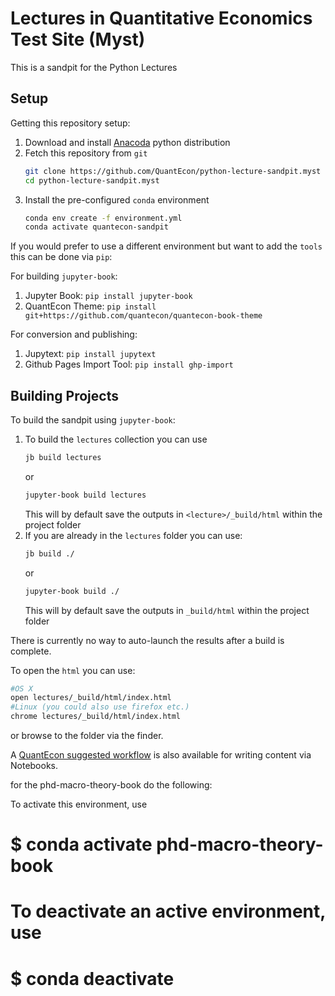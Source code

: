 
# Lectures in Quantitative Economics Test Site (Myst)

This is a sandpit for the Python Lectures

## Setup

Getting this repository setup:

1. Download and install [Anacoda](https://www.anaconda.com/distribution/) python distribution
2. Fetch this repository from `git`
   ```bash
   git clone https://github.com/QuantEcon/python-lecture-sandpit.myst
   cd python-lecture-sandpit.myst
   ```
3. Install the pre-configured `conda` environment
   ```bash
   conda env create -f environment.yml
   conda activate quantecon-sandpit
   ```

If you would prefer to use a different environment but want to add the `tools` this can be done
via `pip`:

For building `jupyter-book`:

1. Jupyter Book: `pip install jupyter-book`
2. QuantEcon Theme: `pip install git+https://github.com/quantecon/quantecon-book-theme`

For conversion and publishing:

1. Jupytext: `pip install jupytext`
2. Github Pages Import Tool: `pip install ghp-import`


## Building Projects

To build the sandpit using `jupyter-book`:

1. To build the `lectures` collection you can use
   ```bash
   jb build lectures
   ```
   or
   ```bash
   jupyter-book build lectures
   ```
   This will by default save the outputs in `<lecture>/_build/html` within the project folder
2. If you are already in the `lectures` folder you can use:
   ```bash
   jb build ./
   ```
   or
   ```bash
   jupyter-book build ./
   ```
   This will by default save the outputs in `_build/html` within the project folder

There is currently no way to auto-launch the results after a build is complete.

To open the `html` you can use:

```bash
#OS X
open lectures/_build/html/index.html
#Linux (you could also use firefox etc.)
chrome lectures/_build/html/index.html
```

or browse to the folder via the finder.

A [QuantEcon suggested workflow](https://quantecon.github.io/QuantEcon.manual/writing/notebooks.html) is also available
for writing content via Notebooks.


for the phd-macro-theory-book do the following:

  To activate this environment, use
#
#     $ conda activate phd-macro-theory-book
#
# To deactivate an active environment, use
#
#     $ conda deactivate
